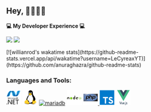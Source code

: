 <h2>Hey, 👋🏽👋🏽</h2>

<b>💻 My Developer Experience 💻</b>

<p>  

<img height="220vw" src="https://github-readme-stats.vercel.app/api?username=LeCyreaxYT&include_all_commits=true&show_icons=true&hide_border=true&count_private=true&theme=blueberry" />

<img height="220vw" src="https://github-readme-stats.vercel.app/api/top-langs/?username=LeCyreaxYT&include_all_commits=true&count_private=true&show_icons=true&hide_border=true&hide=lua&langs_count=8&theme=blueberry"/>  
</p>  


<p>
  [![willianrod's wakatime stats](https://github-readme-stats.vercel.app/api/wakatime?username=LeCyreaxYT)](https://github.com/anuraghazra/github-readme-stats)

</p>


<h3 align="left">Languages and Tools:</h3>
<p align="left"> 
  
<a href="https://dotnet.microsoft.com/" target="_blank"> <img src="https://raw.githubusercontent.com/devicons/devicon/master/icons/dot-net/dot-net-original-wordmark.svg" alt="dotnet" width="40" height="40"/></a> 
<a href="https://www.linux.org/" target="_blank"> <img src="https://raw.githubusercontent.com/devicons/devicon/master/icons/linux/linux-original.svg" alt="linux" width="40" height="40"/></a>
<a href="https://mariadb.org/" target="_blank"> <img src="https://www.vectorlogo.zone/logos/mariadb/mariadb-icon.svg" alt="mariadb" width="40" height="40"/></a>
<a href="https://nodejs.org" target="_blank"> <img src="https://raw.githubusercontent.com/devicons/devicon/master/icons/nodejs/nodejs-original-wordmark.svg" alt="nodejs" width="40" height="40"/></a>
<a href="https://www.php.net" target="_blank"> <img src="https://raw.githubusercontent.com/devicons/devicon/master/icons/php/php-original.svg" alt="php" width="40" height="40"/> </a>
<a href="https://www.typescriptlang.org/" target="_blank"> <img src="https://raw.githubusercontent.com/devicons/devicon/master/icons/typescript/typescript-original.svg" alt="typescript" width="40" height="40"/></a> 
<a href="https://vuejs.org/" target="_blank"> <img src="https://raw.githubusercontent.com/devicons/devicon/master/icons/vuejs/vuejs-original-wordmark.svg" alt="vuejs" width="40" height="40"/></a> 

</p>
